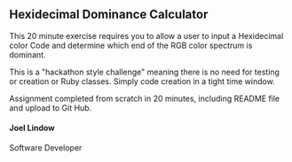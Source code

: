 ## Hexidecimal Dominance Calculator

This 20 minute exercise requires you to allow a user to input a Hexidecimal color Code
and determine which end of the RGB color spectrum is dominant.

This is a "hackathon style challenge" meaning there is no need for testing or creation or
Ruby classes. Simply code creation in a tight time window.

Assignment completed from scratch in 20 minutes, including README file and upload to Git Hub.

#### Joel Lindow
Software Developer
